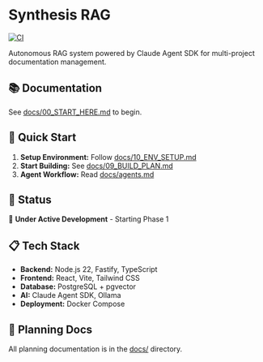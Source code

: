 # Synthesis RAG

[![CI](https://github.com/beaulewis1977/synthesis/workflows/CI/badge.svg)](https://github.com/beaulewis1977/synthesis/actions)

Autonomous RAG system powered by Claude Agent SDK for multi-project documentation management.

## 📚 Documentation

See [docs/00_START_HERE.md](docs/00_START_HERE.md) to begin.

## 🚀 Quick Start

1. **Setup Environment:** Follow [docs/10_ENV_SETUP.md](docs/10_ENV_SETUP.md)
2. **Start Building:** See [docs/09_BUILD_PLAN.md](docs/09_BUILD_PLAN.md)
3. **Agent Workflow:** Read [docs/agents.md](docs/agents.md)

## 🎯 Status

🚧 **Under Active Development** - Starting Phase 1

## 📋 Tech Stack

- **Backend:** Node.js 22, Fastify, TypeScript
- **Frontend:** React, Vite, Tailwind CSS
- **Database:** PostgreSQL + pgvector
- **AI:** Claude Agent SDK, Ollama
- **Deployment:** Docker Compose

## 📖 Planning Docs

All planning documentation is in the [docs/](docs/) directory.
